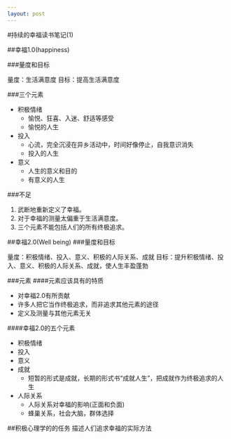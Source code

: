 ```yaml
---
layout: post
---
```


#持续的幸福读书笔记(1)

##幸福1.0(happiness)

###量度和目标


量度：生活满意度
目标：提高生活满意度


###三个元素

- 积极情绪
	+ 愉悦、狂喜、入迷、舒适等感受
	+ 愉悦的人生
- 投入
	+ 心流，完全沉浸在异乡活动中，时间好像停止，自我意识消失
	+ 投入的人生
- 意义
	+ 人生的意义和目的
	+ 有意义的人生

###不足

1. 武断地重新定义了幸福。
2. 对于幸福的测量太偏重于生活满意度。
3. 三个元素不能包括人们的所有终极追求。


##幸福2.0(Well being)
###量度和目标

量度：积极情绪、投入、意义、积极的人际关系、成就
目标：提升积极情绪、投入、意义、积极的人际关系、成就，使人生丰盈蓬勃

###元素
####元素应该具有的特质


- 对幸福2.0有所贡献
- 许多人把它当作终极追求，而非追求其他元素的途径
- 定义及测量与其他元素无关
	
####幸福2.0的五个元素


- 积极情绪
- 投入
- 意义
- 成就
 	+ 短暂的形式是成就，长期的形式书“成就人生”，把成就作为终极追求的人生
- 人际关系
	+ 人际关系对幸福的影响(正面和负面)
	+ 蜂巢关系，社会大脑，群体选择

	

##积极心理学的的任务
描述人们追求幸福的实际方法